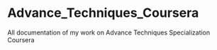# Advance_Techniques_Coursera
All documentation of my work on Advance Techniques Specialization Coursera
